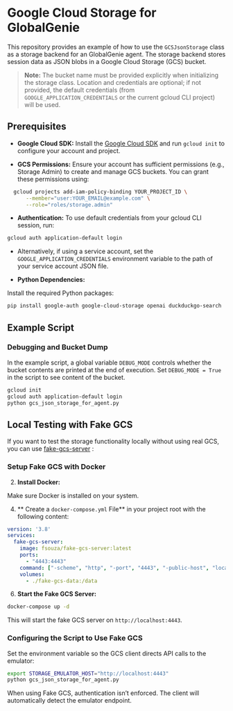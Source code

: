 # Google Cloud Storage for GlobalGenie

This repository provides an example of how to use the `GCSJsonStorage` class as a storage backend for an GlobalGenie agent. The storage backend stores session data as JSON blobs in a Google Cloud Storage (GCS) bucket.

> **Note:** The bucket name must be provided explicitly when initializing the storage class. Location and credentials are optional; if not provided, the default credentials (from `GOOGLE_APPLICATION_CREDENTIALS` or the current gcloud CLI project) will be used.

## Prerequisites

- **Google Cloud SDK:**
  Install the [Google Cloud SDK](https://cloud.google.com/sdk/docs/install) and run `gcloud init` to configure your account and project.

- **GCS Permissions:**
  Ensure your account has sufficient permissions (e.g., Storage Admin) to create and manage GCS buckets. You can grant these permissions using:

```bash
  gcloud projects add-iam-policy-binding YOUR_PROJECT_ID \
      --member="user:YOUR_EMAIL@example.com" \
      --role="roles/storage.admin"
```


- **Authentication:**
To use default credentials from your gcloud CLI session, run:

```bash
gcloud auth application-default login
```

  - Alternatively, if using a service account, set the `GOOGLE_APPLICATION_CREDENTIALS` environment variable to the path of your service account JSON file.

- **Python Dependencies:**

Install the required Python packages:


```bash
pip install google-auth google-cloud-storage openai duckduckgo-search
```


## Example Script

### Debugging and Bucket Dump

In the example script, a global variable `DEBUG_MODE` controls whether the bucket contents are printed at the end of execution.
Set `DEBUG_MODE = True` in the script to see content of the bucket.

```bash
gcloud init
gcloud auth application-default login
python gcs_json_storage_for_agent.py
```

## Local Testing with Fake GCS

If you want to test the storage functionality locally without using real GCS, you can use [fake-gcs-server](https://github.com/fsouza/fake-gcs-server) :

### Setup Fake GCS with Docker


2. **Install Docker:**

Make sure Docker is installed on your system.

4. **
Create a `docker-compose.yml` File**  in your project root with the following content:


```yaml
version: '3.8'
services:
  fake-gcs-server:
    image: fsouza/fake-gcs-server:latest
    ports:
      - "4443:4443"
    command: ["-scheme", "http", "-port", "4443", "-public-host", "localhost"]
    volumes:
      - ./fake-gcs-data:/data
```

6. **Start the Fake GCS Server:**


```bash
docker-compose up -d
```

This will start the fake GCS server on `http://localhost:4443`.


### Configuring the Script to Use Fake GCS


Set the environment variable so the GCS client directs API calls to the emulator:



```bash
export STORAGE_EMULATOR_HOST="http://localhost:4443"
python gcs_json_storage_for_agent.py
```


When using Fake GCS, authentication isn’t enforced. The client will automatically detect the emulator endpoint.
